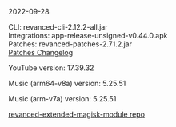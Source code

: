 2022-09-28
  
CLI: revanced-cli-2.12.2-all.jar  
Integrations: app-release-unsigned-v0.44.0.apk  
Patches: revanced-patches-2.71.2.jar  
[Patches Changelog](https://github.com/inotia00/revanced-patches/releases/tag/v2.71.2)  

YouTube version: 17.39.32  

Music (arm64-v8a) version: 5.25.51  

Music (arm-v7a) version: 5.25.51  

[revanced-extended-magisk-module repo](https://github.com/MatadorProBr/revanced-extended-magisk-module)
